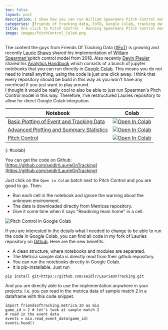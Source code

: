 ```yaml
---
toc: false
layout: post
description: I show how you can run William Spearmans Pitch Control model implemented by Laurie Shaw directly in Google Colab. No instalation needed, it just works.
categories: [friends of tracking data, FoTD, Google Colab, tracking data, metrica sports]
title: One click to Pitch Control - Running Spearmans Pitch Control model in Google Colab.
image: images/PitchControl_Colab.png
---
```

The content the guys from Friends Of Tracking Data ([#FoT](https://twitter.com/hashtag/FoT?src=hashtag_click)) is growing and recently [Laurie Shaws](https://twitter.com/EightyFivePoint) shared his implementation of [William Spearman's]((https://twitter.com/the_spearman))pitch control model from 2018. Also recently [Devin Pleuler](https://twitter.com/devinpleuler) shared his [Analytics Handbook](https://github.com/devinpleuler/analytics-handbook) which consists of a bunch of jupyter notebooks that you can run directly in [Google Colab](https://colab.research.google.com/notebooks/intro.ipynb#recent=true). This means you do not need to install anything, using the code is just one click away. I think that every repository should be build in this way as you won't have any overhead if you just want to play around.  
I thought it would be really cool to also be able to just run Spearman's Pitch Control model in this way. Therefore, I've restructured Lauries repository to allow for direct Google Colab integration.  

| Notebook | Colab |
| ------ | ------ |
| [Basic Plotting of Event and Tracking Data](https://github.com/seidlr/LaurieOnTracking/blob/master/notebooks/Lesson4.ipynb) | [![Open In Colab](https://colab.research.google.com/assets/colab-badge.svg)](https://colab.research.google.com/github/seidlr/LaurieOnTracking/blob/master/notebooks/Lesson4.ipynb) |
| [Advanced Plotting and Summary Statistics]((https://github.com/seidlr/LaurieOnTracking/blob/master/notebooks/Lesson4.ipynb) ) | [![Open In Colab](https://colab.research.google.com/assets/colab-badge.svg)](https://colab.research.google.com/github/seidlr/LaurieOnTracking/blob/master/notebooks/Lesson5.ipynb)|
| [Pitch Control](https://github.com/seidlr/LaurieOnTracking/blob/master/notebooks/Lesson6.ipynb) | [![Open In Colab](https://colab.research.google.com/assets/colab-badge.svg)](https://colab.research.google.com/github/seidlr/LaurieOnTracking/blob/master/notebooks/Lesson6.ipynb) |
{: #colab}  

   You can get the code on Github: [https://github.com/seidlr/LaurieOnTracking](https://github.com/seidlr/LaurieOnTracking)


Just click on the `Open in Colab` batch next to Pitch Control and you are good to go. Then:
- Run each cell in the notebook and ignore the warning about the unknown environment.
- The data is downloaded directly from Metricas repository.  
- Give it some time when it says "Readining team home" in a cell.  

![Pitch Control in Google Colab](https://i.imgur.com/VwiiBtm.png)

If you are interested in the details what I needed to change to be able to run the code in Google Colab, you can find all code in my fork of Lauries repository on [Github](https://github.com/seidlr/LaurieOnTracking). Here are the new benefits.
- A clean structure, where notebooks and modules are separated.
- The Metrica sample data is directly read from their github repository.
- You can run the notebooks directly in Google Colab.
- It is pip-installable. Just run 
```
pip install git+https://github.com/seidlr/LaurieOnTracking.git
```
And you are directly able to use the implementation anywhere in your projects. I.e. you can read in the metrica data of sample match 2 in a dataframe with this code snippet.
```
import friendsoftracking.metrica.IO as mio
game_id = 2 # let's look at sample match 2
# read in the event data
events = mio.read_event_data(game_id)
events.head()
```

